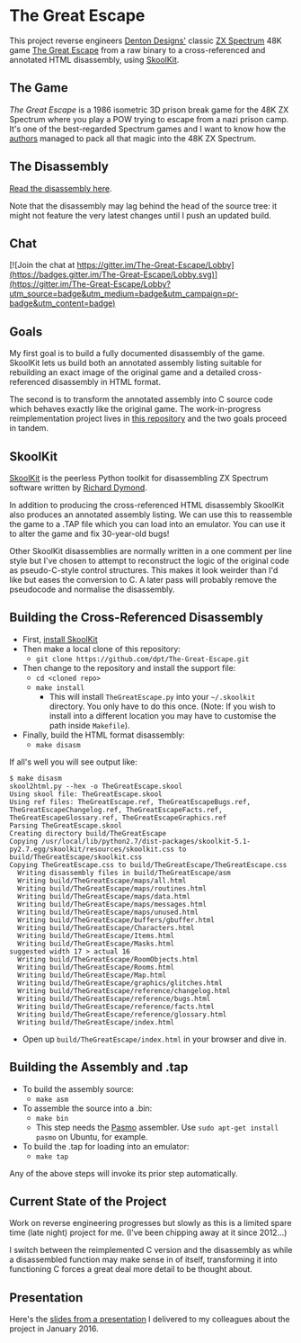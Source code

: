 The Great Escape
================

This project reverse engineers [Denton Designs'](http://en.wikipedia.org/wiki/Denton_Designs) classic [ZX Spectrum](http://en.wikipedia.org/wiki/ZX_Spectrum) 48K game [The Great Escape](http://www.worldofspectrum.org/infoseekid.cgi?id=0002125) from a raw binary to a cross-referenced and annotated HTML disassembly, using [SkoolKit](http://skoolkit.ca/).

The Game
--------

_The Great Escape_ is a 1986 isometric 3D prison break game for the 48K ZX Spectrum where you play a POW trying to escape from a nazi prison camp. It's one of the best-regarded Spectrum games and I want to know how the [authors](https://www.mobygames.com/game/zx-spectrum/great-escape/credits) managed to pack all that magic into the 48K ZX Spectrum.

The Disassembly
---------------

[Read the disassembly here](http://dpt.github.com/The-Great-Escape/).

Note that the disassembly may lag behind the head of the source tree: it might not feature the very latest changes until I push an updated build.

Chat
----
[![Join the chat at https://gitter.im/The-Great-Escape/Lobby](https://badges.gitter.im/The-Great-Escape/Lobby.svg)](https://gitter.im/The-Great-Escape/Lobby?utm_source=badge&utm_medium=badge&utm_campaign=pr-badge&utm_content=badge)

Goals
-----

My first goal is to build a fully documented disassembly of the game. SkoolKit lets us build both an annotated assembly listing suitable for rebuilding an exact image of the original game and a detailed cross-referenced disassembly in HTML format.

The second is to transform the annotated assembly into C source code which behaves exactly like the original game. The work-in-progress reimplementation project lives in [this repository](https://github.com/dpt/The-Great-Escape-in-C) and the two goals proceed in tandem.

SkoolKit
--------

[SkoolKit](http://skoolkit.ca/) is the peerless Python toolkit for disassembling ZX Spectrum software written by [Richard Dymond](https://github.com/skoolkid).

In addition to producing the cross-referenced HTML disassembly SkoolKit also produces an annotated assembly listing. We can use this to reassemble the game to a .TAP file which you can load into an emulator. You can use it to alter the game and fix 30-year-old bugs!

Other SkoolKit disassemblies are normally written in a one comment per line style but I've chosen to attempt to reconstruct the logic of the original code as pseudo-C-style control structures. This makes it look weirder than I'd like but eases the conversion to C. A later pass will probably remove the pseudocode and normalise the disassembly.

Building the Cross-Referenced Disassembly
-----------------------------------------

* First, [install SkoolKit](http://skoolkit.ca/docs/skoolkit/usage.html)
* Then make a local clone of this repository:
    * `git clone https://github.com/dpt/The-Great-Escape.git`
* Then change to the repository and install the support file:
    * `cd <cloned repo>`
    * `make install`
        * This will install `TheGreatEscape.py` into your `~/.skoolkit` directory. You only have to do this once. (Note: If you wish to install into a different location you may have to customise the path inside `Makefile`).
* Finally, build the HTML format disassembly:
    * `make disasm`

If all's well you will see output like:

    $ make disasm
    skool2html.py --hex -o TheGreatEscape.skool
    Using skool file: TheGreatEscape.skool
    Using ref files: TheGreatEscape.ref, TheGreatEscapeBugs.ref, TheGreatEscapeChangelog.ref, TheGreatEscapeFacts.ref, TheGreatEscapeGlossary.ref, TheGreatEscapeGraphics.ref
    Parsing TheGreatEscape.skool
    Creating directory build/TheGreatEscape
    Copying /usr/local/lib/python2.7/dist-packages/skoolkit-5.1-py2.7.egg/skoolkit/resources/skoolkit.css to build/TheGreatEscape/skoolkit.css
    Copying TheGreatEscape.css to build/TheGreatEscape/TheGreatEscape.css
      Writing disassembly files in build/TheGreatEscape/asm
      Writing build/TheGreatEscape/maps/all.html
      Writing build/TheGreatEscape/maps/routines.html
      Writing build/TheGreatEscape/maps/data.html
      Writing build/TheGreatEscape/maps/messages.html
      Writing build/TheGreatEscape/maps/unused.html
      Writing build/TheGreatEscape/buffers/gbuffer.html
      Writing build/TheGreatEscape/Characters.html
      Writing build/TheGreatEscape/Items.html
      Writing build/TheGreatEscape/Masks.html
    suggested width 17 > actual 16
      Writing build/TheGreatEscape/RoomObjects.html
      Writing build/TheGreatEscape/Rooms.html
      Writing build/TheGreatEscape/Map.html
      Writing build/TheGreatEscape/graphics/glitches.html
      Writing build/TheGreatEscape/reference/changelog.html
      Writing build/TheGreatEscape/reference/bugs.html
      Writing build/TheGreatEscape/reference/facts.html
      Writing build/TheGreatEscape/reference/glossary.html
      Writing build/TheGreatEscape/index.html

* Open up `build/TheGreatEscape/index.html` in your browser and dive in.

Building the Assembly and .tap
------------------------------

* To build the assembly source:
    * `make asm`
* To assemble the source into a .bin:
    * `make bin`
    * This step needs the [Pasmo](http://pasmo.speccy.org/) assembler. Use `sudo apt-get install pasmo` on Ubuntu, for example.
* To build the .tap for loading into an emulator:
    * `make tap`

Any of the above steps will invoke its prior step automatically.

Current State of the Project
----------------------------

Work on reverse engineering progresses but slowly as this is a limited spare time (late night) project for me. (I've been chipping away at it since 2012...)

I switch between the reimplemented C version and the disassembly as while a disassembled function may make sense in of itself, transforming it into functioning C forces a great deal more detail to be thought about.

Presentation
------------

Here's the [slides from a presentation](http://slides.com/dpt/the-great-escape) I delivered to my colleagues about the project in January 2016.
